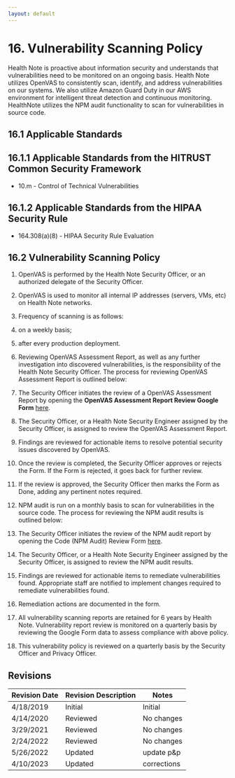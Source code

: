```yaml
---
layout: default
---
```


# 16. Vulnerability Scanning Policy

Health Note is proactive about information security and understands that vulnerabilities need to be monitored on an ongoing basis. Health Note utilizes OpenVAS to consistently scan, identify, and address vulnerabilities on our systems. We also utilize Amazon Guard Duty in our AWS environment for intelligent threat detection and continuous monitoring.  HealthNote utilizes the NPM audit functionality to scan for vulnerabilities in source code.

## 16.1 Applicable Standards

## 16.1.1 Applicable Standards from the HITRUST Common Security Framework

* 10.m - Control of Technical Vulnerabilities

## 16.1.2 Applicable Standards from the HIPAA Security Rule

* 164.308(a)(8) - HIPAA Security Rule Evaluation

## 16.2 Vulnerability Scanning Policy

1. OpenVAS is performed by the Health Note Security Officer, or an authorized delegate of the Security Officer.
2. OpenVAS is used to monitor all internal IP addresses (servers, VMs, etc) on Health Note networks.
3. Frequency of scanning is as follows:
  1. on a weekly basis;
  2. after every production deployment.
4. Reviewing OpenVAS Assessment Report, as well as any further investigation into discovered vulnerabilities, is the responsibility of the Health Note Security Officer. The process for reviewing OpenVAS Assessment Report is outlined below:
  1. The Security Officer initiates the review of a OpenVAS Assessment Report by opening the **OpenVAS Assessment Report Review Google Form** [here](https://forms.gle/Mnhf7UnVFGv2PqYJA). 
  2. The Security Officer, or a Health Note Security Engineer assigned by the Security Officer, is assigned to review the OpenVAS Assessment Report.
  3. Findings are reviewed for actionable items to resolve potential security issues discovered by OpenVAS.  
  4. Once the review is completed, the Security Officer approves or rejects the Form. If the Form is rejected, it goes back for further review.
  5. If the review is approved, the Security Officer then marks the Form as Done, adding any pertinent notes required.

5. NPM audit is run on a monthly basis to scan for vulnerabilities in the source code.  The process for reviewing the NPM audit results is outlined below:
  1. The Security Officer initiates the review of the NPM audit report by opening the Code (NPM Audit) Review Form [here](https://forms.gle/7pQXvZXso8s1jHnq7).
  2. The Security Officer, or a Health Note Security Engineer assigned by the Security Officer, is assigned to review the NPM audit results.
  3. Findings are reviewed for actionable items to remediate vulnerabilities found.  Appropriate staff are notified to implement changes required to remediate vulnerabilities found.
  4. Remediation actions are documented in the form.

6. All vulnerability scanning reports are retained for 6 years by Health Note. Vulnerability report review is monitored on a quarterly basis by reviewing the Google Form data to assess compliance with above policy.

7. This vulnerability policy is reviewed on a quarterly basis by the Security Officer and Privacy Officer.

## Revisions

| Revision Date | Revision Description        | Notes               |
| --------------| --------------------------- | ------------------- |
| 4/18/2019     | Initial                     | Initial             |
| 4/14/2020     | Reviewed                    | No changes          | 
| 3/29/2021     | Reviewed                    | No changes          |
| 2/24/2022     | Reviewed                    | No changes          |
| 5/26/2022     | Updated                    | update p&p          |
| 4/10/2023     | Updated                    | corrections          |